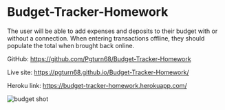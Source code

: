 # Budget-Tracker-Homework

The user will be able to add expenses and deposits to their budget with or without a connection. When entering transactions offline, they should populate the total when brought back online.

GitHub: https://github.com/Pgturn68/Budget-Tracker-Homework

Live site: https://pgturn68.github.io/Budget-Tracker-Homework/

Heroku link: https://budget-tracker-homework.herokuapp.com/



![budget shot](https://user-images.githubusercontent.com/78170157/125884736-7be57855-e4b5-44f0-bc9a-6cfd59070aa7.JPG)
